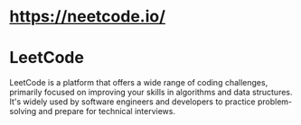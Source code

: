 # https://neetcode.io/

# LeetCode
LeetCode is a platform that offers a wide range of coding challenges, primarily focused on improving your skills in algorithms and data structures. It's widely used by software engineers and developers to practice problem-solving and prepare for technical interviews.
